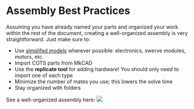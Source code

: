 # Assembly Best Practices

Assuming you have already named your parts and organized your work within the rest of the document, creating a well-organized assembly is very straightforward. Just make sure to:

- Use [simplifed models](https://www.frcdesign.org/simplified/) wherever possible: electronics, swerve modules, motors, etc.
- Import COTS parts from MkCAD
- Use the **replicate tool** for adding hardware! You should only need to import one of each type
- Minimize the number of mates you use; this lowers the solve time
- Stay organized with folders

See a well-organized assembly here:
![](/img/design-standards/assembly.png)
